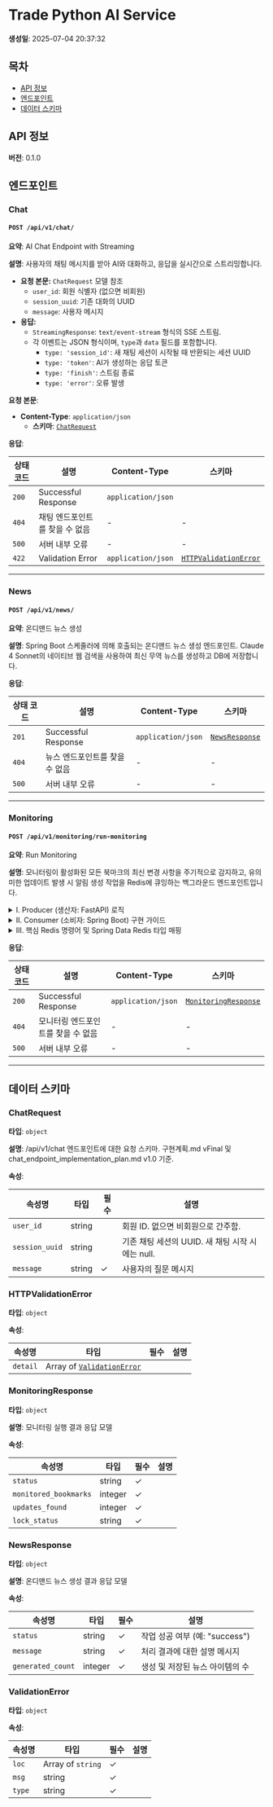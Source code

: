 # Trade Python AI Service
**생성일**: 2025-07-04 20:37:32

## 목차
- [API 정보](#api-정보)
- [엔드포인트](#엔드포인트)
- [데이터 스키마](#데이터-스키마)

## API 정보

**버전**: 0.1.0

## 엔드포인트

### Chat

#### `POST /api/v1/chat/`

**요약**: AI Chat Endpoint with Streaming

**설명**: 사용자의 채팅 메시지를 받아 AI와 대화하고, 응답을 실시간으로 스트리밍합니다.

- **요청 본문:** `ChatRequest` 모델 참조
    - `user_id`: 회원 식별자 (없으면 비회원)
    - `session_uuid`: 기존 대화의 UUID
    - `message`: 사용자 메시지
- **응답:**
    - `StreamingResponse`: `text/event-stream` 형식의 SSE 스트림.
    - 각 이벤트는 JSON 형식이며, `type`과 `data` 필드를 포함합니다.
      - `type: 'session_id'`: 새 채팅 세션이 시작될 때 반환되는 세션 UUID
      - `type: 'token'`: AI가 생성하는 응답 토큰
      - `type: 'finish'`: 스트림 종료
      - `type: 'error'`: 오류 발생

**요청 본문**:

- **Content-Type**: `application/json`
  - **스키마**: [`ChatRequest`](#datatype-chatrequest)

**응답**:

| 상태 코드 | 설명                           | Content-Type       | 스키마                                                 |
| --------- | ------------------------------ | ------------------ | ------------------------------------------------------ |
| `200`     | Successful Response            | `application/json` |                                                        |
| `404`     | 채팅 엔드포인트를 찾을 수 없음 | -                  | -                                                      |
| `500`     | 서버 내부 오류                 | -                  | -                                                      |
| `422`     | Validation Error               | `application/json` | [`HTTPValidationError`](#datatype-httpvalidationerror) |

---

### News

#### `POST /api/v1/news/`

**요약**: 온디맨드 뉴스 생성

**설명**: Spring Boot 스케줄러에 의해 호출되는 온디맨드 뉴스 생성 엔드포인트.
Claude 4 Sonnet의 네이티브 웹 검색을 사용하여 최신 무역 뉴스를 생성하고 DB에 저장합니다.

**응답**:

| 상태 코드 | 설명                           | Content-Type       | 스키마                                   |
| --------- | ------------------------------ | ------------------ | ---------------------------------------- |
| `201`     | Successful Response            | `application/json` | [`NewsResponse`](#datatype-newsresponse) |
| `404`     | 뉴스 엔드포인트를 찾을 수 없음 | -                  | -                                        |
| `500`     | 서버 내부 오류                 | -                  | -                                        |

---

### Monitoring

#### `POST /api/v1/monitoring/run-monitoring`

**요약**: Run Monitoring

**설명**: 모니터링이 활성화된 모든 북마크의 최신 변경 사항을 주기적으로 감지하고, 유의미한 업데이트 발생 시 알림 생성 작업을 Redis에 큐잉하는 백그라운드 엔드포인트입니다.

<details>
<summary>I. Producer (생산자: FastAPI) 로직</summary>

> 이 엔드포인트는 알림 작업을 생성하는 '생산자' 역할을 수행합니다.

**주요 처리 순서:**
1.  **분산 락 (Distributed Lock):** Redis (`SET NX`)를 사용하여 여러 인스턴스의 동시 실행을 방지합니다.
2.  **북마크 조회:** `monitoring_active=True`인 모든 북마크를 DB에서 조회합니다.
3.  **병렬 및 속도 제어 처리:**
    -   `asyncio.Semaphore`: LangChain 서비스에 대한 동시 요청 수를 제한하여 과부하를 방지합니다.
    -   `Aiolimiter`: 분당 요청 수를 제어하여 외부 API의 속도 제한(Rate Limit)을 준수합니다.
    -   `Tenacity`: API 호출 실패 시 지수 백오프(Exponential Backoff)를 적용하여 자동으로 재시도합니다.
4.  **업데이트 처리 및 Redis 큐잉 (신뢰성 큐 패턴):**
    -   **DB 저장:** 변경 사항 발견 시, `update_feeds` 테이블에 업데이트 내역을 저장합니다.
    -   **Redis 큐잉:**
        1.  **알림 상세 정보 (Hash):** `HSET` 명령어를 사용하여 `daily_notification:detail:{uuid}` 키에 알림 상세 내용을 저장합니다.
            -   `HSET`: Hash 데이터 구조(Key-Value 맵과 유사)에 여러 필드-값 쌍을 저장하는 명령어입니다.
        2.  **알림 작업 큐 (List):** `LPUSH` 명령어를 사용하여 `daily_notification:queue:{TYPE}` (예: `...:EMAIL`) 키에 처리할 작업의 `uuid`를 추가합니다.
            -   `LPUSH`: List 데이터 구조(Array 또는 LinkedList와 유사)의 맨 앞에 요소를 추가하는 명령어입니다.
</details>

<details>
<summary>II. Consumer (소비자: Spring Boot) 구현 가이드</summary>

> Redis 큐에 쌓인 작업은 Spring Boot와 같은 별도의 워커(Worker) 프로세스가 처리해야 합니다.

**권장 처리 순서 (신뢰성 보장):**
1.  **작업 원자적으로 이동 (`BLMOVE`):** '대기 큐'에서 '처리 중 큐'로 작업을 안전하게 이동시킵니다.
2.  **상세 정보 조회 (`HGETALL`):** 이동시킨 작업 `uuid`를 사용하여 상세 정보를 가져옵니다.
3.  **비즈니스 로직 수행:** 실제 이메일 발송 등 알림 처리를 수행합니다.
4.  **작업 완료 처리 (`LREM`):** 작업이 성공하면 '처리 중 큐'에서 해당 작업을 제거합니다.
5.  **예외 처리:** 오류 발생 시 작업을 '처리 중 큐'에 남겨두어 데이터 유실을 방지합니다.
</details>

<details>
<summary>III. 핵심 Redis 명령어 및 Spring Data Redis 타입 매핑</summary>

> Spring Boot (`RedisTemplate`) 사용 시 각 Redis 명령어와 매핑되는 Java 타입을 명시합니다.

#### **1. `BLMOVE`**
-   **설명:** 리스트의 마지막 요소를 다른 리스트의 첫 번째 요소로 **원자적으로 이동**시키고, 만약 원본 리스트가 비어있으면 지정된 시간 동안 새로운 요소가 추가되기를 기다리는(Blocking) 명령어입니다.
-   **핵심 역할:** 워커가 여러 개 실행되어도 **단 하나의 워커만이 작업을 가져가도록 보장**하며(경쟁 상태 방지), 큐가 비었을 때 불필요한 CPU 사용을 막아줍니다. 작업 유실 방지의 핵심입니다.
-   **Java `RedisTemplate` 반환 타입:** `String`
    -   이동된 작업 `uuid`가 문자열로 반환됩니다. 큐가 비어 타임아웃이 발생하면 `null`이 반환됩니다.
    ```java
    String taskId = redisTemplate.opsForList().move(
        "daily_notification:queue:EMAIL", ListOperations.Direction.RIGHT,
        "daily_notification:processing_queue:EMAIL", ListOperations.Direction.LEFT,
        Duration.ofSeconds(10)
    );
    if (taskId != null) {
        // ... process task
    }
    ```

#### **2. `HGETALL`**
-   **설명:** Hash 데이터 구조에서 모든 필드와 값의 쌍을 가져오는 명령어입니다.
-   **핵심 역할:** 작업 `uuid`에 해당하는 모든 알림 상세 정보(수신자, 메시지 내용 등)를 한 번의 명령어로 조회합니다.
-   **Java `RedisTemplate` 반환 타입:** `Map<Object, Object>` 또는 `Map<String, String>`
    -   조회된 Hash의 필드-값 쌍들이 `Map`으로 반환됩니다. `RedisTemplate` 설정에 따라 타입을 명시적으로 지정할 수 있습니다.
    ```java
    Map<Object, Object> details = redisTemplate.opsForHash().entries("daily_notification:detail:" + taskId);
    String userId = (String) details.get("user_id");
    String message = (String) details.get("message");
    ```

#### **3. `LREM`**
-   **설명:** 리스트에서 지정된 값과 일치하는 요소를 **개수를 지정하여** 제거하는 명령어입니다.
-   **핵심 역할:** 알림 발송을 성공적으로 마친 작업을 '처리 중 큐'에서 **정확히 하나만 제거**하여, 동일한 작업이 중복 처리되는 것을 방지합니다.
-   **Java `RedisTemplate` 반환 타입:** `Long`
    -   제거된 요소의 개수가 반환됩니다. 보통 `1`이 반환되며, `0`이 반환되면 무언가 잘못된 상황(예: 이미 삭제됨)임을 인지할 수 있습니다.
    ```java
    // count: 1 > 앞에서부터 taskId와 일치하는 요소 1개만 제거
    Long removedCount = redisTemplate.opsForList().remove("daily_notification:processing_queue:EMAIL", 1, taskId);
    ```
</details>

**응답**:

| 상태 코드 | 설명                               | Content-Type       | 스키마                                               |
| --------- | ---------------------------------- | ------------------ | ---------------------------------------------------- |
| `200`     | Successful Response                | `application/json` | [`MonitoringResponse`](#datatype-monitoringresponse) |
| `404`     | 모니터링 엔드포인트를 찾을 수 없음 | -                  | -                                                    |
| `500`     | 서버 내부 오류                     | -                  | -                                                    |

---

## 데이터 스키마

### <a id="datatype-chatrequest"></a>ChatRequest

**타입**: `object`

**설명**: /api/v1/chat 엔드포인트에 대한 요청 스키마.
구현계획.md vFinal 및 chat_endpoint_implementation_plan.md v1.0 기준.

**속성**:

| 속성명         | 타입   | 필수 | 설명                                             |
| -------------- | ------ | ---- | ------------------------------------------------ |
| `user_id`      | string |      | 회원 ID. 없으면 비회원으로 간주함.               |
| `session_uuid` | string |      | 기존 채팅 세션의 UUID. 새 채팅 시작 시에는 null. |
| `message`      | string | ✓    | 사용자의 질문 메시지                             |

### <a id="datatype-httpvalidationerror"></a>HTTPValidationError

**타입**: `object`

**속성**:

| 속성명   | 타입                                                    | 필수 | 설명 |
| -------- | ------------------------------------------------------- | ---- | ---- |
| `detail` | Array of [`ValidationError`](#datatype-validationerror) |      |      |

### <a id="datatype-monitoringresponse"></a>MonitoringResponse

**타입**: `object`

**설명**: 모니터링 실행 결과 응답 모델

**속성**:

| 속성명                | 타입    | 필수 | 설명 |
| --------------------- | ------- | ---- | ---- |
| `status`              | string  | ✓    |      |
| `monitored_bookmarks` | integer | ✓    |      |
| `updates_found`       | integer | ✓    |      |
| `lock_status`         | string  | ✓    |      |

### <a id="datatype-newsresponse"></a>NewsResponse

**타입**: `object`

**설명**: 온디맨드 뉴스 생성 결과 응답 모델

**속성**:

| 속성명            | 타입    | 필수 | 설명                            |
| ----------------- | ------- | ---- | ------------------------------- |
| `status`          | string  | ✓    | 작업 성공 여부 (예: "success")  |
| `message`         | string  | ✓    | 처리 결과에 대한 설명 메시지    |
| `generated_count` | integer | ✓    | 생성 및 저장된 뉴스 아이템의 수 |

### <a id="datatype-validationerror"></a>ValidationError

**타입**: `object`

**속성**:

| 속성명 | 타입              | 필수 | 설명 |
| ------ | ----------------- | ---- | ---- |
| `loc`  | Array of `string` | ✓    |      |
| `msg`  | string            | ✓    |      |
| `type` | string            | ✓    |      |
